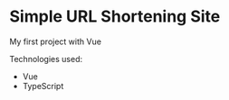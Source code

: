 # Simple URL Shortening Site

My first project with Vue

Technologies used:

-   Vue
-   TypeScript

